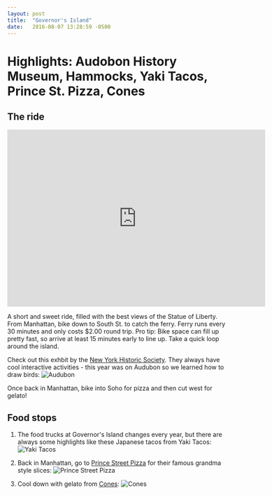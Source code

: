 ```yaml
---
layout: post
title:  "Governor's Island"
date:   2016-08-07 13:28:59 -0500
---
```

# Highlights: Audobon History Museum, Hammocks, Yaki Tacos, Prince St. Pizza, Cones



## The ride

<iframe height='405' width='590' frameborder='0' allowtransparency='true' scrolling='no' src='https://www.strava.com/activities/668356313/embed/0cf16de7dcdda196779a6a3396ce85f90f293cf6'></iframe>

A short and sweet ride, filled with the best views of the Statue of Liberty. From Manhattan, bike down to South St. to catch the ferry. Ferry runs every 30 minutes and only costs $2.00 round trip. Pro tip: Bike space can fill up pretty fast, so arrive at least 15 minutes early to line up. Take a quick loop around the island.

Check out this exhbit by the <a href="http://www.nyhistory.org/exhibitions/audubon-birdman-fledgling-nation" target="_blank">New York Historic Society</a>. They always have cool interactive activities - this year was on Audubon so we learned how to draw birds:
![Audubon](https://scontent-lga3-1.xx.fbcdn.net/v/t1.0-0/s261x260/13880328_10105576752664763_4886656332872170856_n.jpg?oh=2764b7bacb50cd3d1f03f205bb2c72b7&oe=59104258)

Once back in Manhattan, bike into Soho for pizza and then cut west for gelato!

## Food stops

1. The food trucks at Governor's Island changes every year, but there are always some highlights like these Japanese tacos from Yaki Tacos:
![Yaki Tacos](https://scontent-lga3-1.xx.fbcdn.net/v/t1.0-9/13872987_10105576752769553_1847184704146609909_n.jpg?oh=11527fd1072396bacad872fd8910e21f&oe=59051744)

2. Back in Manhattan, go to <a href="https://www.yelp.com/biz/prince-street-pizza-new-york-2" target="_blank">Prince Street Pizza</a> for their famous grandma style slices:
![Prince Street Pizza](https://scontent-lga3-1.xx.fbcdn.net/v/t1.0-9/13886979_10105576753068953_7000848049082972476_n.jpg?oh=e5e9e8cd39be18fc86b62fec8402cefa&oe=5917A04F)

3. Cool down with gelato from <a href="https://www.yelp.com/biz/cones-new-york" target="_blank">Cones</a>:
![Cones](https://scontent-lga3-1.xx.fbcdn.net/v/t1.0-9/13912808_10105576753048993_8266269536200755550_n.jpg?oh=6398c932cd2a8709002ae618d5e13f11&oe=59174381)